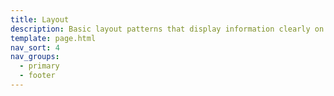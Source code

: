 ```yaml
---
title: Layout
description: Basic layout patterns that display information clearly on our web pages
template: page.html
nav_sort: 4
nav_groups:
  - primary
  - footer
---
```

